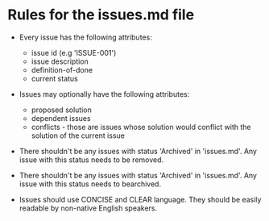 # Rules for the issues.md file

* Every issue has the following attributes:
  - issue id (e.g 'ISSUE-001')
  - issue description
  - definition-of-done
  - current status

* Issues may optionally have the following attributes:
  - proposed solution
  - dependent issues
  - conflicts - those are issues whose solution would conflict with the solution of the current issue

* There shouldn't be any issues with status 'Archived' in 'issues.md'. Any issue with this status needs to be removed.
* There shouldn't be any issues with status 'Archived' in 'issues.md'. Any issue with this status needs to bearchived.

* Issues should use CONCISE and CLEAR language. They should be easily readable by non-native English speakers.
